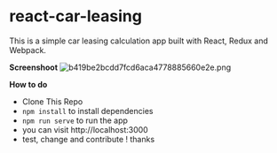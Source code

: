 # react-car-leasing

This is a simple car leasing calculation app built with React, Redux and Webpack.

**Screenshoot**
![b419be2bcdd7fcd6aca4778885660e2e.png](http://cdn.imgpaste.net/2016/08/02/b419be2bcdd7fcd6aca4778885660e2e.png)

**How to do**
* Clone This Repo
* `npm install` to install dependencies
* `npm run serve` to run the app
* you can visit http://localhost:3000
* test, change and contribute ! thanks
